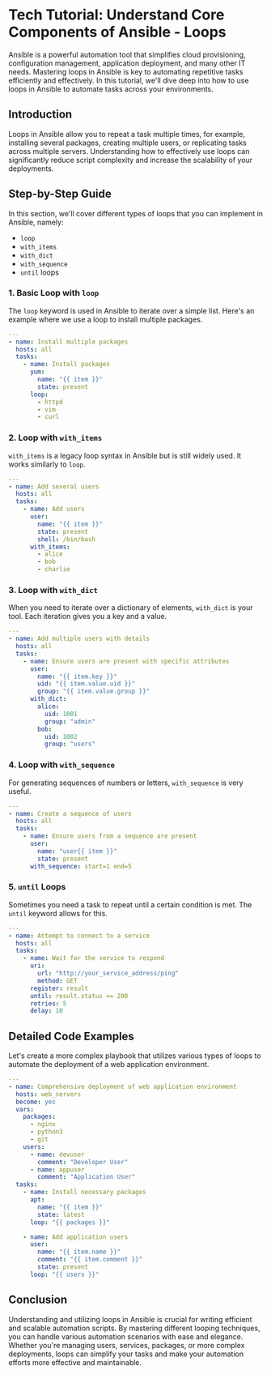 # Tech Tutorial: Understand Core Components of Ansible - Loops

Ansible is a powerful automation tool that simplifies cloud provisioning, configuration management, application deployment, and many other IT needs. Mastering loops in Ansible is key to automating repetitive tasks efficiently and effectively. In this tutorial, we'll dive deep into how to use loops in Ansible to automate tasks across your environments.

## Introduction

Loops in Ansible allow you to repeat a task multiple times, for example, installing several packages, creating multiple users, or replicating tasks across multiple servers. Understanding how to effectively use loops can significantly reduce script complexity and increase the scalability of your deployments.

## Step-by-Step Guide

In this section, we'll cover different types of loops that you can implement in Ansible, namely:

- `loop`
- `with_items`
- `with_dict`
- `with_sequence`
- `until` loops

### 1. Basic Loop with `loop`

The `loop` keyword is used in Ansible to iterate over a simple list. Here's an example where we use a loop to install multiple packages.

```yaml
---
- name: Install multiple packages
  hosts: all
  tasks:
    - name: Install packages
      yum:
        name: "{{ item }}"
        state: present
      loop:
        - httpd
        - vim
        - curl
```

### 2. Loop with `with_items`

`with_items` is a legacy loop syntax in Ansible but is still widely used. It works similarly to `loop`.

```yaml
---
- name: Add several users
  hosts: all
  tasks:
    - name: Add users
      user:
        name: "{{ item }}"
        state: present
        shell: /bin/bash
      with_items:
        - alice
        - bob
        - charlie
```

### 3. Loop with `with_dict`

When you need to iterate over a dictionary of elements, `with_dict` is your tool. Each iteration gives you a key and a value.

```yaml
---
- name: Add multiple users with details
  hosts: all
  tasks:
    - name: Ensure users are present with specific attributes
      user:
        name: "{{ item.key }}"
        uid: "{{ item.value.uid }}"
        group: "{{ item.value.group }}"
      with_dict:
        alice:
          uid: 1001
          group: "admin"
        bob:
          uid: 1002
          group: "users"
```

### 4. Loop with `with_sequence`

For generating sequences of numbers or letters, `with_sequence` is very useful.

```yaml
---
- name: Create a sequence of users
  hosts: all
  tasks:
    - name: Ensure users from a sequence are present
      user:
        name: "user{{ item }}"
        state: present
      with_sequence: start=1 end=5
```

### 5. `until` Loops

Sometimes you need a task to repeat until a certain condition is met. The `until` keyword allows for this.

```yaml
---
- name: Attempt to connect to a service
  hosts: all
  tasks:
    - name: Wait for the service to respond
      uri:
        url: "http://your_service_address/ping"
        method: GET
      register: result
      until: result.status == 200
      retries: 5
      delay: 10
```

## Detailed Code Examples

Let's create a more complex playbook that utilizes various types of loops to automate the deployment of a web application environment.

```yaml
---
- name: Comprehensive deployment of web application environment
  hosts: web_servers
  become: yes
  vars:
    packages:
      - nginx
      - python3
      - git
    users:
      - name: devuser
        comment: "Developer User"
      - name: appuser
        comment: "Application User"
  tasks:
    - name: Install necessary packages
      apt:
        name: "{{ item }}"
        state: latest
      loop: "{{ packages }}"

    - name: Add application users
      user:
        name: "{{ item.name }}"
        comment: "{{ item.comment }}"
        state: present
      loop: "{{ users }}"
```

## Conclusion

Understanding and utilizing loops in Ansible is crucial for writing efficient and scalable automation scripts. By mastering different looping techniques, you can handle various automation scenarios with ease and elegance. Whether you're managing users, services, packages, or more complex deployments, loops can simplify your tasks and make your automation efforts more effective and maintainable.